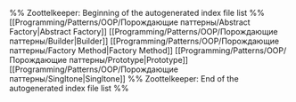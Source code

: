 %% Zoottelkeeper: Beginning of the autogenerated index file list  %%
 [[Programming/Patterns/OOP/Порождающие паттерны/Abstract Factory|Abstract Factory]]
 [[Programming/Patterns/OOP/Порождающие паттерны/Builder|Builder]]
 [[Programming/Patterns/OOP/Порождающие паттерны/Factory Method|Factory Method]]
 [[Programming/Patterns/OOP/Порождающие паттерны/Prototype|Prototype]]
 [[Programming/Patterns/OOP/Порождающие паттерны/Singltone|Singltone]]
%% Zoottelkeeper: End of the autogenerated index file list  %%
